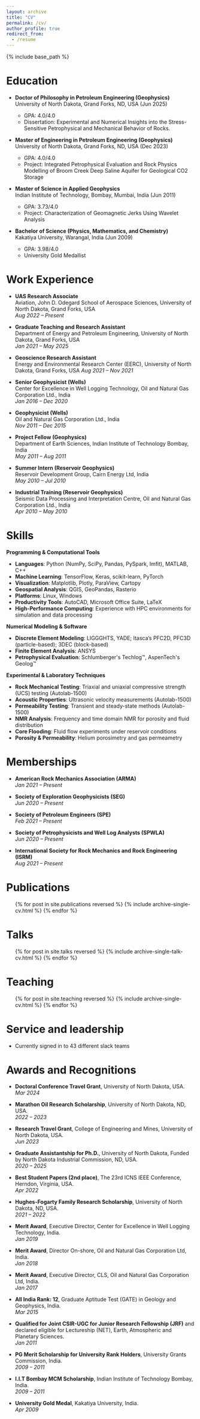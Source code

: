 ```yaml
---
layout: archive
title: "CV"
permalink: /cv/
author_profile: true
redirect_from:
  - /resume
---
```


{% include base_path %}

Education
======
* **Doctor of Philosophy in Petroleum Engineering (Geophysics)**   
  University of North Dakota, Grand Forks, ND, USA (Jun 2025)  
  * GPA: 4.0/4.0  
  * Dissertation: Experimental and Numerical Insights into the Stress-Sensitive Petrophysical and Mechanical Behavior of Rocks.

* **Master of Engineering in Petroleum Engineering (Geophysics)**  
  University of North Dakota, Grand Forks, ND, USA (Dec 2023)  
  * GPA: 4.0/4.0  
  * Project: Integrated Petrophysical Evaluation and Rock Physics Modelling of Broom Creek Deep Saline Aquifer for Geological CO2 Storage

* **Master of Science in Applied Geophysics**  
  Indian Institute of Technology, Bombay, Mumbai, India (Jun 2011)  
  * GPA: 3.73/4.0 
  * Project: Characterization of Geomagnetic Jerks Using Wavelet Analysis

* **Bachelor of Science (Physics, Mathematics, and Chemistry)**  
  Kakatiya University, Warangal, India (Jun 2009)  
  * GPA: 3.98/4.0 
  * University Gold Medallist

Work Experience
======
* **UAS Research Associate**  
  Aviation, John D. Odegard School of Aerospace Sciences, University of North Dakota, Grand Forks, USA  
  *Aug 2022 – Present*  


* **Graduate Teaching and Research Assistant**  
  Department of Energy and Petroleum Engineering, University of North Dakota, Grand Forks, USA  
  *Jan 2021 – May 2025*  


* **Geoscience Research Assistant**  
  Energy and Environmental Research Center (EERC), University of North Dakota, Grand Forks, USA 
  *Aug 2021 – Nov 2021*  


* **Senior Geophysicist (Wells)**  
  Center for Excellence in Well Logging Technology, Oil and Natural Gas Corporation Ltd., India  
  *Jan 2016 – Dec 2020*  


* **Geophysicist (Wells)**  
  Oil and Natural Gas Corporation Ltd., India  
  *Nov 2011 – Dec 2015*  


* **Project Fellow (Geophysics)**  
  Department of Earth Sciences, Indian Institute of Technology Bombay, India  
  *May 2011 – Aug 2011*  


* **Summer Intern (Reservoir Geophysics)**  
  Reservoir Development Group, Cairn Energy Ltd, India  
  *May 2010 – Jul 2010*  

* **Industrial Training (Reservoir Geophysics)**  
  Seismic Data Processing and Interpretation Centre, Oil and Natural Gas Corporation Ltd., India  
  *Apr 2010 – May 2010*  

Skills
======
**Programming & Computational Tools**  
- **Languages**: Python (NumPy, SciPy, Pandas, PySpark, lmfit), MATLAB, C++  
- **Machine Learning**: TensorFlow, Keras, scikit-learn, PyTorch  
- **Visualization**: Matplotlib, Plotly, ParaView, Cartopy  
- **Geospatial Analysis**: QGIS, GeoPandas, Rasterio  
- **Platforms**: Linux, Windows  
- **Productivity Tools**: AutoCAD, Microsoft Office Suite, LaTeX  
- **High-Performance Computing**: Experience with HPC environments for simulation and data processing  

**Numerical Modeling & Software**  
- **Discrete Element Modeling**: LIGGGHTS, YADE; Itasca’s PFC2D, PFC3D (particle-based); 3DEC (block-based)  
- **Finite Element Analysis**: ANSYS  
- **Petrophysical Evaluation**: Schlumberger's Techlog™, AspenTech's Geolog™  

**Experimental & Laboratory Techniques**  
- **Rock Mechanical Testing**: Triaxial and uniaxial compressive strength (UCS) testing (Autolab-1500)  
- **Acoustic Properties**: Ultrasonic velocity measurements (Autolab-1500)  
- **Permeability Testing**: Transient and steady-state methods (Autolab-1500)  
- **NMR Analysis**: Frequency and time domain NMR for porosity and fluid distribution  
- **Core Flooding**: Fluid flow experiments under reservoir conditions  
- **Porosity & Permeability**: Helium porosimetry and gas permeametry

Memberships
======
* **American Rock Mechanics Association (ARMA)**  
  *Jan 2021 – Present*  

* **Society of Exploration Geophysicists (SEG)**  
  *Jun 2020 – Present*  

* **Society of Petroleum Engineers (SPE)**  
  *Feb 2021 – Present*  

* **Society of Petrophysicists and Well Log Analysts (SPWLA)**  
  *Jun 2020 – Present*  

* **International Society for Rock Mechanics and Rock Engineering (ISRM)**  
  *Aug 2021 – Present*

Publications
======
  <ul>{% for post in site.publications reversed %}
    {% include archive-single-cv.html %}
  {% endfor %}</ul>
  
Talks
======
  <ul>{% for post in site.talks reversed %}
    {% include archive-single-talk-cv.html  %}
  {% endfor %}</ul>
  
Teaching
======
  <ul>{% for post in site.teaching reversed %}
    {% include archive-single-cv.html %}
  {% endfor %}</ul>
  
Service and leadership
======
* Currently signed in to 43 different slack teams

Awards and Recognitions
====
* **Doctoral Conference Travel Grant**, University of North Dakota, USA.  
  *Mar 2024*  

* **Marathon Oil Research Scholarship**, University of North Dakota, ND, USA.  
  *2022 – 2023*  

* **Research Travel Grant**, College of Engineering and Mines, University of North Dakota, USA.  
  *Jun 2023*  

* **Graduate Assistantship for Ph.D.**, University of North Dakota, Funded by North Dakota Industrial Commission, ND, USA.  
  *2020 – 2025*  

* **Best Student Papers (2nd place)**, The 23rd ICNS IEEE Conference, Herndon, Virginia, USA.  
  *Apr 2022*  

* **Hughes-Fogarty Family Research Scholarship**, University of North Dakota, ND, USA.  
  *2021 – 2022*  

* **Merit Award**, Executive Director, Center for Excellence in Well Logging Technology, India.  
  *Jan 2019*  

* **Merit Award**, Director On-shore, Oil and Natural Gas Corporation Ltd, India.  
  *Jan 2018*  

* **Merit Award**, Executive Director, CLS, Oil and Natural Gas Corporation Ltd, India.  
  *Jan 2017*  

* **All India Rank: 12**, Graduate Aptitude Test (GATE) in Geology and Geophysics, India.  
  *Mar 2015*  

* **Qualified for Joint CSIR-UGC for Junior Research Fellowship (JRF)** and declared eligible for Lectureship (NET), Earth, Atmospheric and Planetary Sciences.  
  *Jan 2011*  

* **PG Merit Scholarship for University Rank Holders**, University Grants Commission, India.  
  *2009 – 2011*  

* **I.I.T Bombay MCM Scholarship**, Indian Institute of Technology Bombay, India.  
  *2009 – 2011*  

* **University Gold Medal**, Kakatiya University, India.  
  *Apr 2009*
